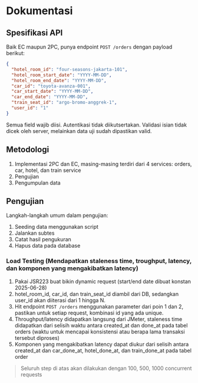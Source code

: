 # Dokumentasi

## Spesifikasi API

Baik EC maupun 2PC, punya endpoint `POST /orders` dengan payload berikut:

```json
{
  "hotel_room_id": "four-seasons-jakarta-101",
  "hotel_room_start_date": "YYYY-MM-DD",
  "hotel_room_end_date": "YYYY-MM-DD",
  "car_id": "toyota-avanza-001",
  "car_start_date": "YYYY-MM-DD",
  "car_end_date": "YYYY-MM-DD",
  "train_seat_id": "argo-bromo-anggrek-1",
  "user_id": "1"
}
```

Semua field wajib diisi. Autentikasi tidak diikutsertakan. Validasi isian tidak dicek oleh server, melainkan data uji sudah dipastikan valid.

## Metodologi

1. Implementasi 2PC dan EC, masing-masing terdiri dari 4 services: orders, car, hotel, dan train service
2. Pengujian
3. Pengumpulan data

## Pengujian

Langkah-langkah umum dalam pengujian:

1. Seeding data menggunakan script
2. Jalankan subtes
3. Catat hasil pengukuran
4. Hapus data pada database

### Load Testing (Mendapatkan staleness time, troughput, latency, dan komponen yang mengakibatkan latency)

1. Pakai JSR223 buat bikin dynamic request (start/end date dibuat konstan 2025-06-28)
2. hotel_room_id, car_id, dan train_seat_id diambil dari DB, sedangkan user_id akan diiterasi dari 1 hingga N.
3. Hit endpoint `POST /orders` menggunakan parameter dari poin 1 dan 2, pastikan untuk setiap request, kombinasi id yang ada unique.
4. Throughput/latency didapatkan langsung dari JMeter, staleness time didapatkan dari selisih waktu antara created_at dan done_at pada tabel orders (waktu untuk mencapai konsistensi atau berapa lama transaksi tersebut diproses)
5. Komponen yang mengakibatkan latency dapat diukur dari selisih antara created_at dan car_done_at, hotel_done_at, dan train_done_at pada tabel order

> Seluruh step di atas akan dilakukan dengan 100, 500, 1000 concurrent requests
